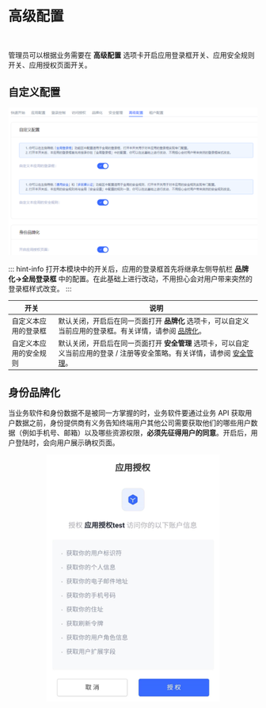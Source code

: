 # 高级配置
​
<LastUpdated/>

管理员可以根据业务需要在 **高级配置** 选项卡开启应用登录框开关、应用安全规则开关、应用授权页面开关。

## 自定义配置

<img src="../images/advanced-settings.png">

::: hint-info​
打开本模块中的开关后，应用的登录框首先将继承左侧导航栏 **品牌化->全局登录框** 中的配置。在此基础上进行改动，不用担心会对用户带来突然的登录框样式改变。
::: ​

|开关|说明|
|----|----|
|自定义本应用的登录框|默认关闭，开启后在同一页面打开 **品牌化** 选项卡，可以自定义当前应用的登录框。有关详情，请参阅 [品牌化](./customize-guard.md)。|
|自定义本应用的安全规则|默认关闭，开启后在同一页面打开 **安全管理** 选项卡，可以自定义当前应用的登录 / 注册等安全策略。有关详情，请参阅 [安全管理](./security-management.md)。|

## 身份品牌化

当业务软件和身份数据不是被同一方掌握的时，业务软件要通过业务 API 获取用户数据之前，身份提供商有义务告知终端用户其他公司需要获取他们的哪些用户数据（例如手机号、邮箱）以及哪些资源权限，**必须先征得用户的同意**。开启后，用户登陆时，会向用户展示确权页面。

<img src="../images/app-authorization.png" height=500 
style="display:block;margin: 0 auto;">
